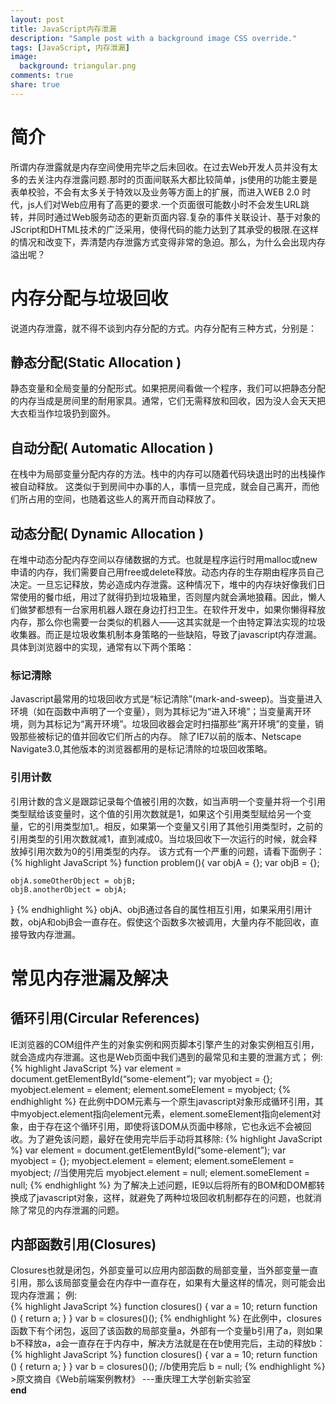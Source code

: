 ```yaml
---
layout: post
title: JavaScript内存泄漏
description: "Sample post with a background image CSS override."
tags: [JavaScript, 内存泄漏]
image:
  background: triangular.png
comments: true
share: true
---
```



<h1>简介</h1>

所谓内存泄露就是内存空间使用完毕之后未回收。在过去Web开发人员并没有太多的去关注内存泄露问题.那时的页面间联系大都比较简单，js使用的功能主要是表单校验，不会有太多关于特效以及业务等方面上的扩展，而进入WEB 2.0 时代，js人们对Web应用有了高更的要求.一个页面很可能数小时不会发生URL跳转，并同时通过Web服务动态的更新页面内容.复杂的事件关联设计、基于对象的JScript和DHTML技术的广泛采用，使得代码的能力达到了其承受的极限.在这样的情况和改变下，弄清楚内存泄露方式变得非常的急迫。那么，为什么会出现内存溢出呢？
							
<h1>内存分配与垃圾回收</h1>

说道内存泄露，就不得不谈到内存分配的方式。内存分配有三种方式，分别是：
<h2>静态分配(Static Allocation )</h2>
静态变量和全局变量的分配形式。如果把房间看做一个程序，我们可以把静态分配的内存当成是房间里的耐用家具。通常，它们无需释放和回收，因为没人会天天把大衣柜当作垃圾扔到窗外。
<h2>自动分配( Automatic Allocation )</h2>
在栈中为局部变量分配内存的方法。栈中的内存可以随着代码块退出时的出栈操作被自动释放。
这类似于到房间中办事的人，事情一旦完成，就会自己离开，而他们所占用的空间，也随着这些人的离开而自动释放了。
<h2>动态分配( Dynamic Allocation )</h2>
在堆中动态分配内存空间以存储数据的方式。也就是程序运行时用malloc或new申请的内存，我们需要自己用free或delete释放。动态内存的生存期由程序员自己决定。一旦忘记释放，势必造成内存泄露。这种情况下，堆中的内存块好像我们日常使用的餐巾纸，用过了就得扔到垃圾箱里，否则屋内就会满地狼藉。因此，懒人们做梦都想有一台家用机器人跟在身边打扫卫生。在软件开发中，如果你懒得释放内存，那么你也需要一台类似的机器人——这其实就是一个由特定算法实现的垃圾收集器。而正是垃圾收集机制本身策略的一些缺陷，导致了javascript内存泄漏。具体到浏览器中的实现，通常有以下两个策略：
<h3>标记清除</h3>
Javascript最常用的垃圾回收方式是“标记清除”(mark-and-sweep)。当变量进入环境（如在函数中声明了一个变量），则为其标记为“进入环境”；当变量离开环境，则为其标记为“离开环境”。垃圾回收器会定时扫描那些“离开环境”的变量，销毁那些被标记的值并回收它们所占的内存。
除了IE7以前的版本、Netscape Navigate3.0,其他版本的浏览器都用的是标记清除的垃圾回收策略。
<h3>引用计数</h3>
引用计数的含义是跟踪记录每个值被引用的次数，如当声明一个变量并将一个引用类型赋给该变量时，这个值的引用次数就是1，如果这个引用类型赋给另一个变量，它的引用类型加1,。相反，如果第一个变量又引用了其他引用类型时，之前的引用类型的引用次数就减1，直到减成0。当垃圾回收下一次运行的时候，就会释放掉引用次数为0的引用类型的内存。
该方式有一个严重的问题，请看下面例子：
{% highlight JavaScript %}
function problem(){
	var objA = {};
	var objB = {}; 
	
	objA.someOtherObject = objB;
	objB.anotherObject = objA;
}
{% endhighlight %}
objA、objB通过各自的属性相互引用，如果采用引用计数，objA和objB会一直存在。假使这个函数多次被调用，大量内存不能回收，直接导致内存泄漏。
<h1>常见内存泄漏及解决</h1>
<h2>循环引用(Circular References)</h2>
IE浏览器的COM组件产生的对象实例和网页脚本引擎产生的对象实例相互引用，就会造成内存泄漏。这也是Web页面中我们遇到的最常见和主要的泄漏方式；
例:<br />
{% highlight JavaScript %}
var element = document.getElementById(“some-element”);
var myobject = {}; 
myobject.element = element;
element.someElement = myobject;
{% endhighlight %}
在此例中DOM元素与一个原生javascript对象形成循环引用，其中myobject.element指向element元素，element.someElement指向element对象，由于存在这个循环引用，即使将该DOM从页面中移除，它也永远不会被回收。为了避免该问题，最好在使用完毕后手动将其移除:
{% highlight JavaScript %}
var element = document.getElementById(“some-element”);
var myobject = {}; 
myobject.element = element;
element.someElement = myobject;
//当使用完后
myobject.element = null;
element.someElement = null;
{% endhighlight %}
为了解决上述问题，IE9以后将所有的BOM和DOM都转换成了javascript对象，这样，就避免了两种垃圾回收机制都存在的问题，也就消除了常见的内存泄漏的问题。
<h2>内部函数引用(Closures)</h2>
Closures也就是闭包，外部变量可以应用内部函数的局部变量，当外部变量一直引用，那么该局部变量会在内存中一直存在，如果有大量这样的情况，则可能会出现内存泄漏；
例:<br />
{% highlight JavaScript %}
function closures() {
	var a = 10;
	return function () {
		return a;
	}
}
var b = closures()();
{% endhighlight %}
在此例中，closures函数下有个闭包，返回了该函数的局部变量a，外部有一个变量b引用了a，则如果b不释放a，a会一直存在于内存中，解决方法就是在在b使用完后，主动的释放b：
{% highlight JavaScript %}
function closures() {
	var a = 10;
	return function () {
		return a;
	}
}
var b = closures()();
//b使用完后
b = null;
{% endhighlight %}
>原文摘自《Web前端案例教材》 ---重庆理工大学创新实验室
<br />
<strong>end</strong>